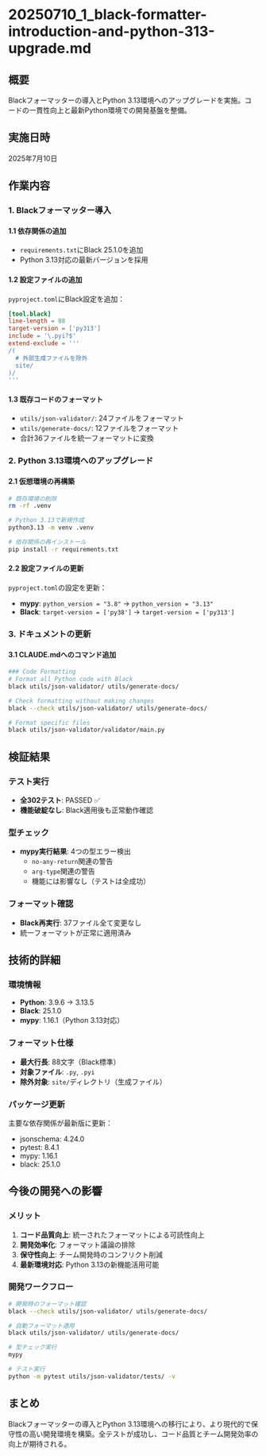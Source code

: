 # 20250710_1_black-formatter-introduction-and-python-313-upgrade.md

## 概要
Blackフォーマッターの導入とPython 3.13環境へのアップグレードを実施。コードの一貫性向上と最新Python環境での開発基盤を整備。

## 実施日時
2025年7月10日

## 作業内容

### 1. Blackフォーマッター導入

#### 1.1 依存関係の追加
- `requirements.txt`にBlack 25.1.0を追加
- Python 3.13対応の最新バージョンを採用

#### 1.2 設定ファイルの追加
`pyproject.toml`にBlack設定を追加：
```toml
[tool.black]
line-length = 88
target-version = ['py313']
include = '\.pyi?$'
extend-exclude = '''
/(
  # 外部生成ファイルを除外
  site/
)/
'''
```

#### 1.3 既存コードのフォーマット
- `utils/json-validator/`: 24ファイルをフォーマット
- `utils/generate-docs/`: 12ファイルをフォーマット
- 合計36ファイルを統一フォーマットに変換

### 2. Python 3.13環境へのアップグレード

#### 2.1 仮想環境の再構築
```bash
# 既存環境の削除
rm -rf .venv

# Python 3.13で新規作成
python3.13 -m venv .venv

# 依存関係の再インストール
pip install -r requirements.txt
```

#### 2.2 設定ファイルの更新
`pyproject.toml`の設定を更新：
- **mypy**: `python_version = "3.8"` → `python_version = "3.13"`
- **Black**: `target-version = ['py38']` → `target-version = ['py313']`

### 3. ドキュメントの更新

#### 3.1 CLAUDE.mdへのコマンド追加
```bash
### Code Formatting
# Format all Python code with Black
black utils/json-validator/ utils/generate-docs/

# Check formatting without making changes
black --check utils/json-validator/ utils/generate-docs/

# Format specific files
black utils/json-validator/validator/main.py
```

## 検証結果

### テスト実行
- **全302テスト**: PASSED ✅
- **機能破綻なし**: Black適用後も正常動作確認

### 型チェック
- **mypy実行結果**: 4つの型エラー検出
  - `no-any-return`関連の警告
  - `arg-type`関連の警告
  - 機能には影響なし（テストは全成功）

### フォーマット確認
- **Black再実行**: 37ファイル全て変更なし
- 統一フォーマットが正常に適用済み

## 技術的詳細

### 環境情報
- **Python**: 3.9.6 → 3.13.5
- **Black**: 25.1.0
- **mypy**: 1.16.1（Python 3.13対応）

### フォーマット仕様
- **最大行長**: 88文字（Black標準）
- **対象ファイル**: `.py`, `.pyi`
- **除外対象**: `site/`ディレクトリ（生成ファイル）

### パッケージ更新
主要な依存関係が最新版に更新：
- jsonschema: 4.24.0
- pytest: 8.4.1
- mypy: 1.16.1
- black: 25.1.0

## 今後の開発への影響

### メリット
1. **コード品質向上**: 統一されたフォーマットによる可読性向上
2. **開発効率化**: フォーマット議論の排除
3. **保守性向上**: チーム開発時のコンフリクト削減
4. **最新環境対応**: Python 3.13の新機能活用可能

### 開発ワークフロー
```bash
# 開発時のフォーマット確認
black --check utils/json-validator/ utils/generate-docs/

# 自動フォーマット適用
black utils/json-validator/ utils/generate-docs/

# 型チェック実行
mypy

# テスト実行
python -m pytest utils/json-validator/tests/ -v
```

## まとめ
Blackフォーマッターの導入とPython 3.13環境への移行により、より現代的で保守性の高い開発環境を構築。全テストが成功し、コード品質とチーム開発効率の向上が期待される。